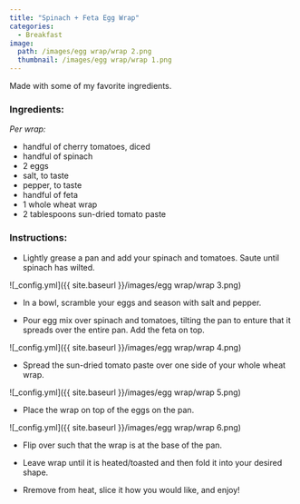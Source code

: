 ```yaml
---
title: "Spinach + Feta Egg Wrap"
categories:
  - Breakfast
image:
  path: /images/egg wrap/wrap 2.png
  thumbnail: /images/egg wrap/wrap 1.png
---
```


Made with some of my favorite ingredients.

### Ingredients:

_Per wrap:_

* handful of cherry tomatoes, diced
* handful of spinach
* 2 eggs
* salt, to taste
* pepper, to taste
* handful of feta
* 1 whole wheat wrap
* 2 tablespoons sun-dried tomato paste


### Instructions:

* Lightly grease a pan and add your spinach and tomatoes. Saute until spinach has wilted.

![_config.yml]({{ site.baseurl }}/images/egg wrap/wrap 3.png)

* In a bowl, scramble your eggs and season with salt and pepper.

* Pour egg mix over spinach and tomatoes, tilting the pan to enture that it spreads over the entire pan. Add the feta on top.

![_config.yml]({{ site.baseurl }}/images/egg wrap/wrap 4.png)

* Spread the sun-dried tomato paste over one side of your whole wheat wrap.

![_config.yml]({{ site.baseurl }}/images/egg wrap/wrap 5.png)

* Place the wrap on top of the eggs on the pan.

![_config.yml]({{ site.baseurl }}/images/egg wrap/wrap 6.png)

* Flip over such that the wrap is at the base of the pan.

* Leave wrap until it is heated/toasted and then fold it into your desired shape.

* Rremove from heat, slice it how you would like, and enjoy!


